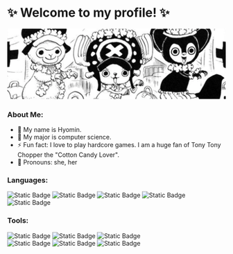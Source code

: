 ✨ Welcome to my profile! ✨
=============

![banner](./images/banner3.png)

### About Me:
- 👋 My name is Hyomin.
- 🌱 My major is computer science.
- ⚡ Fun fact: I love to play hardcore games. I am a huge fan of Tony Tony Chopper the "Cotton Candy Lover".
- 💬 Pronouns: she, her

### Languages:
![Static Badge](https://img.shields.io/badge/C-%23A8B9CC?style=for-the-badge&logo=c&logoColor=white)
![Static Badge](https://img.shields.io/badge/Java-%23000000?style=for-the-badge&logo=openjdk&logoColor=white)
![Static Badge](https://img.shields.io/badge/Python-%233776AB?style=for-the-badge&logo=python&logoColor=white)
![Static Badge](https://img.shields.io/badge/HTML5-%23E34F26?style=for-the-badge&logo=html5&logoColor=white)
![Static Badge](https://img.shields.io/badge/TypeScript-%233178C6?style=for-the-badge&logo=typescript&logoColor=white)

### Tools:
![Static Badge](https://img.shields.io/badge/Obsidian-%237C3AED?style=for-the-badge&logo=obsidian&logoColor=white)
![Static Badge](https://img.shields.io/badge/GitHub-%23181717?style=for-the-badge&logo=github&logoColor=white)
![Static Badge](https://img.shields.io/badge/Notion-%23000000?style=for-the-badge&logo=notion&logoColor=white)
<br>
![Static Badge](https://img.shields.io/badge/WebStorm-%23000000?style=for-the-badge&logo=webstorm&logoColor=white)
![Static Badge](https://img.shields.io/badge/IntellJ%20IDEA-%23000000?style=for-the-badge&logo=intellijidea&logoColor=white)
![Static Badge](https://img.shields.io/badge/CLion-%23000000?style=for-the-badge&logo=clion&logoColor=white)

<!--
### Favorite Game Companies:
![Static Badge](https://img.shields.io/badge/Riot%20Games-%23EB0029?style=for-the-badge&logo=riotgames&logoColor=white)
![Static Badge](https://img.shields.io/badge/Rockstar%20Games-%23FCAF17?style=for-the-badge&logo=rockstargames&logoColor=white)
![Static Badge](https://img.shields.io/badge/Nintendo-%23E60012?style=for-the-badge&logo=nintendo&logoColor=white)
-->

<!--
Here are some ideas to get you started:

- 🔭 I’m currently working on ...
- 🌱 I’m currently learning ...
- 👯 I’m looking to collaborate on ...
- 🤔 I’m looking for help with ...
- 💬 Ask me about ...
- 📫 How to reach me: ...
- 😄 Pronouns: ...
- ⚡ Fun fact: ...
-->

